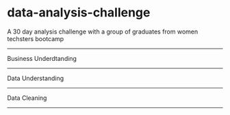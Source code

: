 # data-analysis-challenge
A 30 day analysis challenge with a group of graduates from women techsters bootcamp

-----
Business Underdtanding


---
Data Understanding


---
Data Cleaning


---
